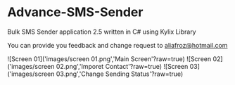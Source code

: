 # Advance-SMS-Sender
Bulk SMS Sender application 2.5 written in C# using Kylix Library

You can provide you feedback and change request to aliafroz@hotmail.com

![Screen 01]('images/screen 01.png','Main Screen'?raw=true)
![Screen 02]('images/screen 02.png','Imporet Contact'?raw=true)
![Screen 03]('images/screen 03.png','Change Sending Status'?raw=true)




